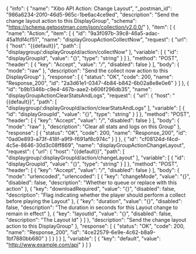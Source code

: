 {
  "info": {
    "name": "Xibo API Action: Change Layout",
    "_postman_id": "986a6234-20f0-46d5-965c-1be6ac4ce9ed",
    "description": "Send the change layout action to this DisplayGroup",
    "schema": "https://schema.getpostman.com/json/collection/v2.0.0/"
  },
  "item": [
    {
      "name": "Action:",
      "item": [
        {
          "id": "9a3f097b-39c8-46a5-adac-45a1fdf4cf51",
          "name": "displayGroupActionCollectNow",
          "request": {
            "url": {
              "host": "{{default}}",
              "path": [
                "displaygroup/:displayGroupId/action/collectNow"
              ],
              "variable": [
                {
                  "id": "displayGroupId",
                  "value": "{}",
                  "type": "string"
                }
              ]
            },
            "method": "POST",
            "header": [
              {
                "key": "Accept",
                "value": "*/*",
                "disabled": false
              }
            ],
            "body": {
              "mode": "raw"
            },
            "description": "Send the collect now action to this DisplayGroup"
          },
          "response": [
            {
              "status": "OK",
              "code": 200,
              "name": "Response_200",
              "id": "2a3d61e1-0347-4b84-b842-6b02a8e8e0e6"
            }
          ]
        },
        {
          "id": "b9b1346b-c9e4-467b-aae2-b606f296db35",
          "name": "displayGroupActionClearStatsAndLogs",
          "request": {
            "url": {
              "host": "{{default}}",
              "path": [
                "displaygroup/:displayGroupId/action/clearStatsAndLogs"
              ],
              "variable": [
                {
                  "id": "displayGroupId",
                  "value": "{}",
                  "type": "string"
                }
              ]
            },
            "method": "POST",
            "header": [
              {
                "key": "Accept",
                "value": "*/*",
                "disabled": false
              }
            ],
            "body": {
              "mode": "raw"
            },
            "description": "Clear all stats and logs on this Group"
          },
          "response": [
            {
              "status": "OK",
              "code": 200,
              "name": "Response_200",
              "id": "0ad0e893-a73f-418f-a9f9-f691af8c974c"
            }
          ]
        },
        {
          "id": "cf08124d-f4cd-4c5e-8646-30d3c08ff869",
          "name": "displayGroupActionChangeLayout",
          "request": {
            "url": {
              "host": "{{default}}",
              "path": [
                "displaygroup/:displayGroupId/action/changeLayout"
              ],
              "variable": [
                {
                  "id": "displayGroupId",
                  "value": "{}",
                  "type": "string"
                }
              ]
            },
            "method": "POST",
            "header": [
              {
                "key": "Accept",
                "value": "*/*",
                "disabled": false
              }
            ],
            "body": {
              "mode": "urlencoded",
              "urlencoded": [
                {
                  "key": "changeMode",
                  "value": "{}",
                  "disabled": false,
                  "description": "Whether to queue or replace with this action"
                },
                {
                  "key": "downloadRequired",
                  "value": "{}",
                  "disabled": false,
                  "description": "Flag indicating whether the player should perform a collect before playing the Layout"
                },
                {
                  "key": "duration",
                  "value": "{}",
                  "disabled": false,
                  "description": "The duration in seconds for this Layout change to remain in effect"
                },
                {
                  "key": "layoutId",
                  "value": "{}",
                  "disabled": false,
                  "description": "The Layout Id"
                }
              ]
            },
            "description": "Send the change layout action to this DisplayGroup"
          },
          "response": [
            {
              "status": "OK",
              "code": 200,
              "name": "Response_200",
              "id": "4ce22579-6e9e-4c62-b8a9-1bf7880bb680"
            }
          ]
        }
      ]
    }
  ],
  "variable": [
    {
      "key": "default",
      "value": "http://www.example.com/api"
    }
  ]
}